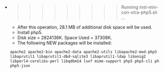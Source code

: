* >>>>>>>>> Running inst-min-con-xtra-php5.sh ...
  * After this operation, 28.1 MB of additional disk space will be used.
  * Install php5.
  * Disk size = 2824136K. Space Used = 37308K.
  * The following NEW packages will be installed:
  ```bash
  apache2 apache2-bin apache2-data apache2-utils libapache2-mod-php5 libapr1
  libaprutil1 libaprutil1-dbd-sqlite3 libaprutil1-ldap libonig2
  libperl4-corelibs-perl libqdbm14 lsof mime-support php5 php5-cli php5-common
  php5-json
  ```
